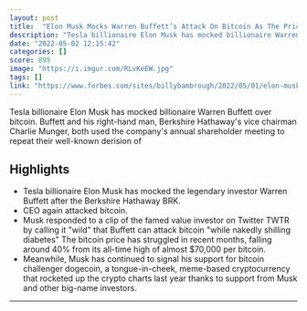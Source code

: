 ```yaml
---
layout: post
title:  "Elon Musk Mocks Warren Buffett’s Attack On Bitcoin As The Price Slides"
description: "Tesla billionaire Elon Musk has mocked billionaire Warren Buffett over bitcoin. Buffett and his right-hand man, Berkshire Hathaway's vice chairman Charlie Munger, both used the company's annual shareholder meeting to repeat their well-known derision of"
date: "2022-05-02 12:15:42"
categories: []
score: 895
image: "https://i.imgur.com/RLvKeEW.jpg"
tags: []
link: "https://www.forbes.com/sites/billybambrough/2022/05/01/elon-musk-mocks-legendary-investor-warren-buffetts-attack-on-bitcoin-as-the-price-slides-and-signals-further-dogecoin-support/"
---
```


Tesla billionaire Elon Musk has mocked billionaire Warren Buffett over bitcoin. Buffett and his right-hand man, Berkshire Hathaway's vice chairman Charlie Munger, both used the company's annual shareholder meeting to repeat their well-known derision of

## Highlights

- Tesla billionaire Elon Musk has mocked the legendary investor Warren Buffett after the Berkshire Hathaway BRK.
- CEO again attacked bitcoin.
- Musk responded to a clip of the famed value investor on Twitter TWTR by calling it "wild" that Buffett can attack bitcoin "while nakedly shilling diabetes" The bitcoin price has struggled in recent months, falling around 40% from its all-time high of almost $70,000 per bitcoin.
- Meanwhile, Musk has continued to signal his support for bitcoin challenger dogecoin, a tongue-in-cheek, meme-based cryptocurrency that rocketed up the crypto charts last year thanks to support from Musk and other big-name investors.

---

